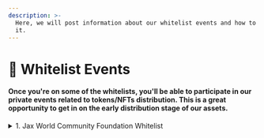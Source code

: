 ```yaml
---
description: >-
  Here, we will post information about our whitelist events and how to get on
  it.
---
```


# 📑 Whitelist Events

#### Once you're on some of the whitelists, you'll be able to participate in our private events related to tokens/NFTs distribution. This is a great opportunity to get in on the early distribution stage of our assets.



<details>

<summary>1. Jax World Community Foundation Whitelist</summary>

Whitelist Requirements for G Minions: The Genesis NFT Collection for Jax World on Avalanche

To participate in the whitelist for G Minions: The Genesis NFT Collection on Jax World, our gaming platform built on Avalanche, users are required to meet the following conditions:

1. [Join our Discord Server](https://discord.com/invite/dPNE6fK4S4): Users must become members of our [official Discord server](https://discord.com/invite/dPNE6fK4S4), where they can engage with the community, stay updated on the latest announcements, and connect with like-minded individuals who share a passion for blockchain gaming and NFTs.
2. Submit Wallet Information: Once users have joined our Discord server, they are required to submit their wallet information in the designated "Wallet Submission" channel. This allows us to verify their ownership of a compatible wallet and ensures a smooth distribution process for the G Minions NFTs.

Please note that due to the limited availability of whitelist spots, only the first 1000 users who successfully fulfill the above requirements will be granted access to the whitelist. Securing a spot on the whitelist grants users exclusive benefits, such as early access to the G Minions collection and priority consideration for future NFT offerings.

By implementing this whitelist process, we aim to reward our dedicated community members and early supporters who actively engage with us. It also allows us to maintain a fair and balanced distribution of the G Minions NFTs.

We encourage all interested users to promptly join our Discord server, submit their wallet information in the designated channel, and secure their spot on the whitelist. By doing so, they will gain privileged access to the private event and the opportunity to acquire G Minions NFTs at an exclusive price of <mark style="color:yellow;">**0 AVAX**</mark>.\


[Join us](https://discord.com/invite/dPNE6fK4S4) on this exciting journey into the world of blockchain gaming and NFTs, and be among the select few who can embark on the adventure with the G Minions collection on Jax World.\


</details>
